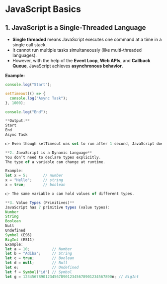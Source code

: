# JavaScript Basics

## 1. JavaScript is a Single-Threaded Language
- **Single threaded** means JavaScript executes one command at a time in a single call stack.
- It cannot run multiple tasks simultaneously (like multi-threaded languages).
- However, with the help of the **Event Loop**, **Web APIs**, and **Callback Queue**, JavaScript achieves **asynchronous behavior**.

**Example:**
```js
console.log("Start");

setTimeout(() => {
  console.log("Async Task");
}, 1000);

console.log("End");

**Output:**
Start
End
Async Task

👉 Even though setTimeout was set to run after 1 second, JavaScript doesn’t block the execution. It finishes "Start" → "End" first, then executes the async callback.

**2. JavaScript is a Dynamic Language**
You don’t need to declare types explicitly.
The type of a variable can change at runtime.

Example:
let x = 5;       // number
x = "Hello";     // string
x = true;        // boolean

👉 The same variable x can hold values of different types.

**3. Value Types (Primitives)**
JavaScript has 7 primitive types (value types):
Number
String
Boolean
Null
Undefined
Symbol (ES6)
BigInt (ES11)
Example:
let a = 10;          // Number
let b = "Adiba";     // String
let c = true;        // Boolean
let d = null;        // Null
let e;               // Undefined
let f = Symbol("id") // Symbol
let g = 1234567890123456789012345678901234567890n; // BigInt
